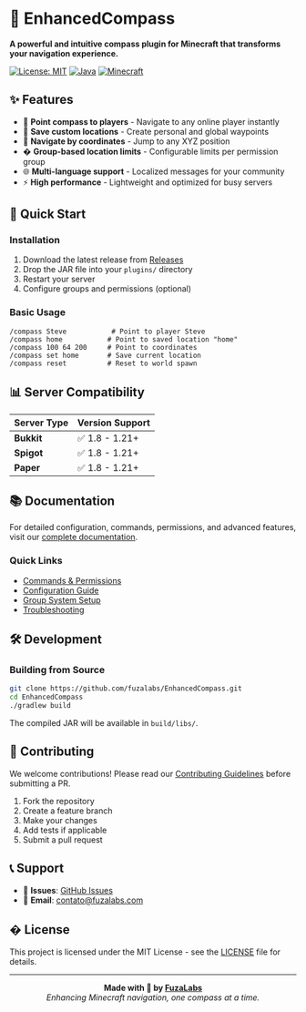 # 🧭 EnhancedCompass

**A powerful and intuitive compass plugin for Minecraft that transforms your navigation experience.**

[![License: MIT](https://img.shields.io/badge/License-MIT-yellow.svg)](https://opensource.org/licenses/MIT)
[![Java](https://img.shields.io/badge/java-8+-blue.svg)](https://www.oracle.com/java/)
[![Minecraft](https://img.shields.io/badge/minecraft-1.8--1.20+-green.svg)](https://minecraft.net/)

## ✨ Features

- 🎯 **Point compass to players** - Navigate to any online player instantly
- 📍 **Save custom locations** - Create personal and global waypoints
- 🔢 **Navigate by coordinates** - Jump to any XYZ position
- � **Group-based location limits** - Configurable limits per permission group
- 🌐 **Multi-language support** - Localized messages for your community
- ⚡ **High performance** - Lightweight and optimized for busy servers

## 🚀 Quick Start

### Installation

1. Download the latest release from [Releases](https://github.com/fuzalabs/EnhancedCompass/releases)
2. Drop the JAR file into your `plugins/` directory
3. Restart your server
4. Configure groups and permissions (optional)

### Basic Usage

```
/compass Steve           # Point to player Steve
/compass home           # Point to saved location "home"
/compass 100 64 200     # Point to coordinates
/compass set home       # Save current location
/compass reset          # Reset to world spawn
```

## 📊 Server Compatibility

| Server Type | Version Support |
| ----------- | --------------- |
| **Bukkit**  | ✅ 1.8 - 1.21+  |
| **Spigot**  | ✅ 1.8 - 1.21+  |
| **Paper**   | ✅ 1.8 - 1.21+  |

## 📚 Documentation

For detailed configuration, commands, permissions, and advanced features, visit our [complete documentation](DOCUMENTATION.md).

### Quick Links

- [Commands & Permissions](DOCUMENTATION.md#commands)
- [Configuration Guide](DOCUMENTATION.md#configuration)
- [Group System Setup](DOCUMENTATION.md#group-system)
- [Troubleshooting](DOCUMENTATION.md#troubleshooting)

## 🛠️ Development

### Building from Source

```bash
git clone https://github.com/fuzalabs/EnhancedCompass.git
cd EnhancedCompass
./gradlew build
```

The compiled JAR will be available in `build/libs/`.

## 🤝 Contributing

We welcome contributions! Please read our [Contributing Guidelines](CONTRIBUTING.md) before submitting a PR.

1. Fork the repository
2. Create a feature branch
3. Make your changes
4. Add tests if applicable
5. Submit a pull request

## 📞 Support

- 🐛 **Issues**: [GitHub Issues](https://github.com/fuzalabs/EnhancedCompass/issues)
- 📧 **Email**: contato@fuzalabs.com

## � License

This project is licensed under the MIT License - see the [LICENSE](LICENSE) file for details.

---

<p align="center">
  <strong>Made with 🧭 by <a href="https://fuzalabs.com.br">FuzaLabs</a></strong><br>
  <em>Enhancing Minecraft navigation, one compass at a time.</em>
</p>
